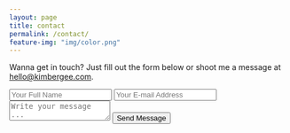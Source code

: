 ```yaml
---
layout: page
title: contact
permalink: /contact/
feature-img: "img/color.png"
---
```


Wanna get in touch? Just fill out the form below or shoot me a message at [hello@kimbergee.com](mailto:hello@kimbergee.com).

<form action="https://getsimpleform.com/messages?form_api_token=21cb64d9522f2953b8ec402f65adfde3" method="post">
  <!-- the redirect_to is optional, the form will redirect to the referrer on submission -->

  <input type='hidden' name='redirect_to' value='http://kimbergee.github.io/thank-you' />
  <input type='text' name='name' placeholder='Your Full Name' />
  <input type='email' name='email' placeholder='Your E-mail Address' />
  <textarea name='message' placeholder='Write your message ...'></textarea>
  <input type='submit' value='Send Message' />
</form>
